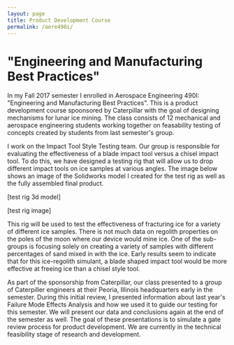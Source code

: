 ```yaml
---
layout: page
title: Product Development Course
permalink: /aere490i/
---
```


# "Engineering and Manufacturing Best Practices"

In my Fall 2017 semester I enrolled in Aerospace Engineering 490I: "Engineering and Manufacturing Best Practices". This is a product development course spoonsored by Caterpillar with the goal of designing mechanisms for lunar ice mining. The class consists of 12 mechanical and aerospace engineering students working together on feasability testing of concepts created by students from last semester's group.

I work on the Impact Tool Style Testing team. Our group is responsible for evaluating the effectiveness of a blade impact tool versus a chisel impact tool. To do this, we have designed a testing rig that will allow us to drop different impact tools on ice samples at various angles. The image below shows an image of the Solidworks model I created for the test rig as well as the fully assembled final product.  

[test rig 3d model]

[test rig image]

This rig will be used to test the effectiveness of fracturing ice for a variety of different ice samples. There is not much data on regolith properties on the poles of the moon where our device would mine ice. One of the sub-groups is focusing solely on creating a variety of samples with different percentages of sand mixed in with the ice. Early results seem to indicate that for this ice-regolith simulant, a blade shaped impact tool would be more effective at freeing ice than a chisel style tool.

As part of the sponsorship from Caterpillar, our class presented to a group of Caterpiller engineers at their Peoria, Illinois headquarters early in the semester. During this initial review, I presented information about last year's Failure Mode Effects Analysis and how we used it to guide our testing for this semester.  We will present our data and conclusions again at the end of the semester as well. The goal of these presentations is to simulate a gate review process for product development. We are currently in the technical feasibility stage of research and development. 
